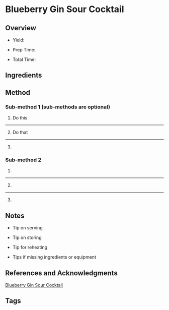 # Blueberry Gin Sour Cocktail

## Overview

- Yield:

- Prep Time:

- Total Time:

## Ingredients



## Method

### Sub-method 1 (sub-methods are optional)

1. Do this
---
2. Do that
---
3.

### Sub-method 2

1.
---
2.
---
3.

## Notes

- Tip on serving

- Tip on storing

- Tip for reheating

- Tips if missing ingredients or equipment

## References and Acknowledgments

[Blueberry Gin Sour Cocktail](http://www.supergoldenbakes.com/2014/10/blueberry-gin-sour-cocktail.html?showComment=1413149955337#c7297390963562661256)

## Tags


